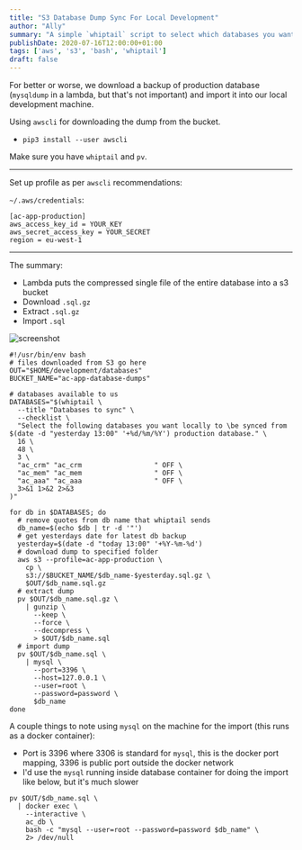 ```yaml
---
title: "S3 Database Dump Sync For Local Development"
author: "Ally"
summary: "A simple `whiptail` script to select which databases you want to refresh for local development work. Downloads using `awscli` and some `pv` for progress on decompressing and importing."
publishDate: 2020-07-16T12:00:00+01:00
tags: ['aws', 's3', 'bash', 'whiptail']
draft: false
---
```


For better or worse, we download a backup of production database (`mysqldump` in a lambda, but that's not important) and import it into our local development machine.

Using `awscli` for downloading the dump from the bucket.

* `pip3 install --user awscli`

Make sure you have `whiptail` and `pv`.

---

Set up profile as per `awscli` recommendations:

`~/.aws/credentials`:

```text
[ac-app-production]
aws_access_key_id = YOUR_KEY
aws_secret_access_key = YOUR_SECRET
region = eu-west-1
```

---

The summary:

* Lambda puts the compressed single file of the entire database into a s3 bucket
* Download `.sql.gz`
* Extract `.sql.gz`
* Import `.sql`

![screenshot](/img/articles/s3-db-dump-sync/screenshot.png)

```shell script
#!/usr/bin/env bash
# files downloaded from S3 go here
OUT="$HOME/development/databases"
BUCKET_NAME="ac-app-database-dumps"

# databases available to us
DATABASES="$(whiptail \
  --title "Databases to sync" \
  --checklist \
  "Select the following databases you want locally to \be synced from $(date -d "yesterday 13:00" '+%d/%m/%Y') production database." \
  16 \
  48 \
  3 \
  "ac_crm" "ac_crm                  " OFF \
  "ac_mem" "ac_mem                  " OFF \
  "ac_aaa" "ac_aaa                  " OFF \
  3>&1 1>&2 2>&3
)"

for db in $DATABASES; do
  # remove quotes from db name that whiptail sends
  db_name=$(echo $db | tr -d '"')
  # get yesterdays date for latest db backup
  yesterday=$(date -d "today 13:00" '+%Y-%m-%d')
  # download dump to specified folder
  aws s3 --profile=ac-app-production \
    cp \
    s3://$BUCKET_NAME/$db_name-$yesterday.sql.gz \
    $OUT/$db_name.sql.gz  
  # extract dump
  pv $OUT/$db_name.sql.gz \
    | gunzip \
      --keep \
      --force \
      --decompress \
      > $OUT/$db_name.sql
  # import dump
  pv $OUT/$db_name.sql \
    | mysql \
      --port=3396 \
      --host=127.0.0.1 \
      --user=root \
      --password=password \
      $db_name
done
```


A couple things to note using `mysql` on the machine for the import (this runs as a docker container):

* Port is 3396 where 3306 is standard for `mysql`, this is the docker port mapping, 3396 is public port outside the docker network
* I'd use the `mysql` running inside database container for doing the import like below, but it's much slower

```shell script
pv $OUT/$db_name.sql \
  | docker exec \
    --interactive \
    ac_db \
    bash -c "mysql --user=root --password=password $db_name" \
    2> /dev/null
```
